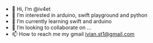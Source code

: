- 👋 Hi, I’m @iv4et
- 👀 I’m interested in arduino, swift playground and python
- 🌱 I’m currently learning swift and arduino
- 💞️ I’m looking to collaborate on ...
- 📫 How to reach me my gmail ivian.st1@gmail.com

<!---
iv4et/iv4et is a ✨ special ✨ repository because its `README.md` (this file) appears on your GitHub profile.
You can click the Preview link to take a look at your changes.
--->
